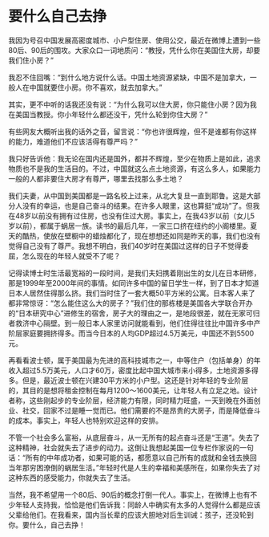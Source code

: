 # 要什么自己去挣

我因为号召中国发展高密度城市、小户型住房、使用公交，最近在微博上遭到一些80后、90后的围攻。大家众口一词地质问：“教授，凭什么你在美国住大房，却要我们住小房？” 

我忍不住回嘴：“到什么地方说什么话。中国土地资源紧缺，中国不是加拿大，一般人在中国就要住小房。你不喜欢，就去加拿大。” 

其实，更不中听的话我还没有说：“为什么我可以住大房，你只能住小房？因为我在美国当教授。你小年轻什么都还没干，凭什么轮到你住大房？” 

有些网友大概听出我的话外之音，留言说：“你也许很辉煌，但不是谁都有你这样的能力，难道他们不应该活得有尊严吗？” 

我只好告诉他：我无论在国内还是国外，都并不辉煌，至少在物质上是如此，追求物质也不是我的生活目的。不过，中国就这么点土地资源，有这么多人，如果能力一般的人都非要住大房才有尊严，哪里去找那么多土地？ 

我们夫妻，从中国到美国都是一路名校上过来，从北大复旦一直到耶鲁。这是大部分人没有的幸运，也是自己奋斗的结果。在许多人眼里，这也算挺“成功”了。但我在48岁以前没有拥有过住房，也没有住过大房。事实上，在我43岁以前（女儿5岁以前），都属于蜗居一族。读书的最后几年，一家三口挤在纽约的小阁楼里。夏天的酷热，使放在壁橱中的蜡烛都化了，现在想想还如同是昨天的事，我们也没有觉得自己没有了尊严。我想不明白，我们40岁时在美国过这样的日子不觉得委屈，怎么现在的年轻人就受不了呢？ 

记得读博士时生活最宽裕的一段时间，是我们夫妇携着刚出生的女儿在日本研修，那是1999年至2000年间的事情。如同许多中国的留日学生一样，到了日本才知道日本人居然住得那么挤。我们当时住了一套大概50平方米的公寓。日本客人来了都非常惊讶：“怎么能住这么大的房子？”我们住的那栋楼是美国各大学联合开办的“日本研究中心”进修生的宿舍，房子大的理由之一，是地段很差，就在无家可归者救济中心隔壁。到一般日本人家里访问就能看到，他们住得往往比中国许多中产阶层家庭要拥挤得多。而当今日本的人均GDP超过4.5万美元，中国还不到5500元。 

再看看波士顿，属于美国最为先进的高科技城市之一，中等住户（包括单身）的年收入超过5.5万美元，人口才60万，密度比起中国大城市来小得多，土地资源多得多。但是，最近波士顿在兴建30平方米的小户型。这还是针对年轻的专业阶层的，其目的是想将租金控制在每月1200～1600美元，让年轻人有立足之地。设计者称，这些刚起步的专业阶层，经济能力有限，同时精力旺盛，一天到晚在外面创业、社交，回家不过是睡一觉而已。他们需要的不是昂贵的大房子，而是降低奋斗的成本。事实上，年轻人也特别欢迎这样的安排。 

不管一个社会多么富裕，从底层奋斗，从一无所有的起点奋斗还是“王道”。失去了这种精神，社会就失去了进步的动力。这倒让我想起美国一位专栏作家说的一句话：“所有的中年成功者，如果可能的话，都愿意以自己所有的成就和金钱去换回当年那穷困潦倒的蜗居生活。”年轻时代是人生的幸福和美感所在，如果你失去了对这种东西的感受能力，你就失去了生活。 

当然，我不希望用一个80后、90后的概念打倒一代人。事实上，在微博上也有不少年轻人支持我，恰恰是他们告诉我：同龄人中确实有太多的人觉得什么都是应该父辈给他们。在我看来，国内当长辈的应该大胆地对后生训诫：孩子，还没轮到你。要什么，自己去挣！